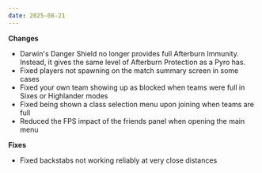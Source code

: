 ```yaml
---
date: 2025-08-21
---
```


**Changes**

* Darwin's Danger Shield no longer provides full Afterburn Immunity. Instead, it gives the same level of Afterburn Protection as a Pyro has.
* Fixed players not spawning on the match summary screen in some cases
* Fixed your own team showing up as blocked when teams were full in Sixes or Highlander modes
* Fixed being shown a class selection menu upon joining when teams are full
* Reduced the FPS impact of the friends panel when opening the main menu

**Fixes**

* Fixed backstabs not working reliably at very close distances

